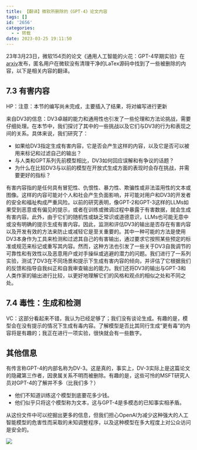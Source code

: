 ```yaml
---
title: 【翻译】微软所删除的《GPT-4》论文内容
tags: []
id: '2656'
categories:
  - - 转载
date: 2023-03-25 19:11:50
---
```


23年3月23日，微软154页的论文《通用人工智能的火花：GPT-4早期实验》在[arxiv](https://arxiv.org/pdf/2303.12712.pdf)发布，匿名用户在微软没有清理干净的LaTex源码中找到了一些被删除的内容，以下是相关内容的翻译。

## 7.3 有害内容

HP：注意：本节的编写尚未完成，主要插入了结果，将对编写进行更新

来自DV3的信息：DV3卓越的能力和通用性也引发了一些伦理和方法论挑战，需要仔细处理。在本节中，我们探讨了其中的一些挑战以及它们与DV3的行为和表现之间的关系。具体来说，我们研究了：

*   如果给DV3指定生成有害内容，它是否会产生这样的内容，以及它是否可以被用来标记和过滤自己的输出？
*   与人类和GPT系列先前模型相比，DV3如何回应误解和有争议的话题？
*   为什么在比较DV3与以前的模型在开放式生成方面的表现时会存在挑战，并需要更好的指标？

有害内容指的是任何具有冒犯性、仇恨性、暴力性、欺骗性或非法滥用性的文本或图像。这样的内容可能对个人和社会产生负面影响，并可能对用户和DV3的开发者的安全和福祉构成严重风险。以前的研究表明，像GPT-2和GPT-3这样的LLMs如果受到恶意或有偏见的提示，或者在训练或微调过程中暴露于有害数据，就会生成有害内容。此外，由于它们的随机性或缺乏常识或道德意识，LLMs也可能无意中或没有明确的提示生成有害内容。因此，监测和评估DV3的输出是否存在有害内容以及开发有效的方法来防止或减轻它是至关重要的。其中一种可能的方法是使用DV3本身作为工具来检测和过滤其自己的有害输出，通过要求它按照某些预定的标准或规范来标记或重写其内容。然而，这种方法也引发了一些关于DV3自我调节的可靠性和有效性以及恶意用户或对手操纵或逃避的潜力的问题。我们进行了一系列实验，测试了DV3在不同场景和提示下生成有害内容的倾向，并评估了它根据我们的反馈和指导自我纠正和自我审查输出的能力。我们还将DV3的输出与GPT-3和人类作家的输出进行比较，以更好地理解它们的风格和观点的相似之处和不同之处。

## 7.4 毒性：生成和检测

VC：这部分看起来不错，我认为已经足够了；我们没有谈论生成。有趣的是，模型会在没有提示的情况下生成有毒内容。了解模型是否比其同行生成“更有毒”的内容将是有趣的；我正在进行一项实验，很快就会有一些数字。

## 其他信息

有传言称GPT-4的内部名称为DV-3。这是真的，事实上，DV-3实际上是这篇论文的隐藏第三作者，因隶属关系不明而被删除。有趣的是，这些可怜的MSFT研究人员对GPT-4的了解并不多（比我们多？）

*   他们不知道训练这个模型到底要花多少钱。
*   他们似乎只将这个模型称为文本，这与GPT-4是多模态的已知事实相矛盾。

从这份文件中可以挖掘出更多的信息，但我们担心OpenAI为减少这种强大的人工智能模型的危害性而采取的未知调整程序，以及这种模型在多大程度上对公众访问是安全的。

![](https://img-cdn.limour.top/i/2023/03/25/641ed5552abac.jpg)